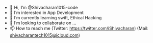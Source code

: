 - 👋 Hi, I’m @Shivacharan1015-code
- 👀 I’m interested in App Development
- 🌱 I’m currently learning swift, Ethical Hacking
- 💞️ I’m looking to collaborate on ...
- 📫 How to reach me (Twitter: https://twitter.com/iShivacharan) (Mail: shivacharantech1015@icloud.com)

<!---
Shivacharan1015-code/Shivacharan1015-code is a ✨ special ✨ repository because its `README.md` (this file) appears on your GitHub profile.
You can click the Preview link to take a look at your changes.
--->
